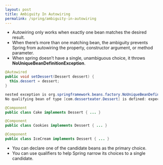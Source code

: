 ```yaml
---
layout: post
title: Ambiguity In Autowiring
permalink: /spring/ambiguity-in-autowiring
---
```


-	Autowiring only works when exactly one bean matches the desired result. 
-	When there’s more than one matching bean, the ambiguity prevents Spring from autowiring the property, constructor argument, or method parameter.
-	When spring doesn’t have a single, unambiguous choice, it throws **NoUniqueBeanDefinitionException**.

```java
@Autowired
public void setDessert(Dessert dessert) {
  this.dessert = dessert;
}
```
```java
nested exception is org.springframework.beans.factory.NoUniqueBeanDefinitionException:
No qualifying bean of type [com.desserteater.Dessert] is defined: expected single matching bean but found 3: cake,cookies,iceCream
```
```java
@Component 
public class Cake implements Dessert { ... }

@Component 
public class Cookies implements Dessert { ... }

@Component 
public class IceCream implements Dessert { ... }
```
-	You can declare one of the candidate beans as the primary choice.
-	You can use qualifiers to help Spring narrow its choices to a single candidate.

